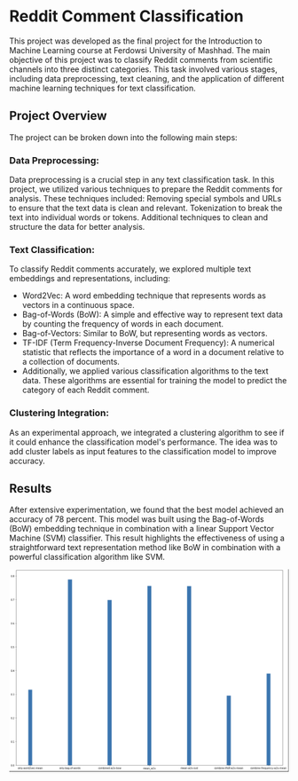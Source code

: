 # Reddit Comment Classification
This project was developed as the final project for the Introduction to Machine Learning course at Ferdowsi University of Mashhad. The main objective of this project was to classify Reddit comments from scientific channels into three distinct categories. This task involved various stages, including data preprocessing, text cleaning, and the application of different machine learning techniques for text classification.

## Project Overview
The project can be broken down into the following main steps:

### Data Preprocessing:

Data preprocessing is a crucial step in any text classification task. In this project, we utilized various techniques to prepare the Reddit comments for analysis. These techniques included:
Removing special symbols and URLs to ensure that the text data is clean and relevant.
Tokenization to break the text into individual words or tokens.
Additional techniques to clean and structure the data for better analysis.
### Text Classification:

To classify Reddit comments accurately, we explored multiple text embeddings and representations, including:
- Word2Vec: A word embedding technique that represents words as vectors in a continuous space.
- Bag-of-Words (BoW): A simple and effective way to represent text data by counting the frequency of words in each document.
- Bag-of-Vectors: Similar to BoW, but representing words as vectors.
- TF-IDF (Term Frequency-Inverse Document Frequency): A numerical statistic that reflects the importance of a word in a document relative to a collection of documents.
- Additionally, we applied various classification algorithms to the text data. These algorithms are essential for training the model to predict the category of each Reddit comment.
### Clustering Integration:

As an experimental approach, we integrated a clustering algorithm to see if it could enhance the classification model's performance. The idea was to add cluster labels as input features to the classification model to improve accuracy.


## Results
After extensive experimentation, we found that the best model achieved an accuracy of 78 percent. This model was built using the Bag-of-Words (BoW) embedding technique in combination with a linear Support Vector Machine (SVM) classifier. This result highlights the effectiveness of using a straightforward text representation method like BoW in combination with a powerful classification algorithm like SVM.

![](./results.png)